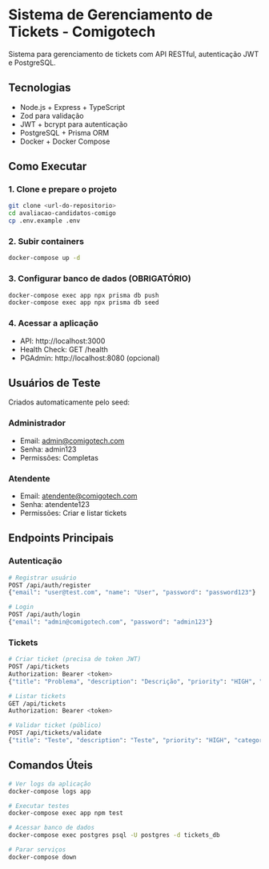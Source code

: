 # Sistema de Gerenciamento de Tickets - Comigotech

Sistema para gerenciamento de tickets com API RESTful, autenticação JWT e PostgreSQL.

## Tecnologias
- Node.js + Express + TypeScript
- Zod para validação
- JWT + bcrypt para autenticação
- PostgreSQL + Prisma ORM
- Docker + Docker Compose

## Como Executar

### 1. Clone e prepare o projeto
```bash
git clone <url-do-repositorio>
cd avaliacao-candidatos-comigo
cp .env.example .env
```

### 2. Subir containers
```bash
docker-compose up -d
```

### 3. Configurar banco de dados (OBRIGATÓRIO)
```bash
docker-compose exec app npx prisma db push
docker-compose exec app npx prisma db seed
```

### 4. Acessar a aplicação
- API: http://localhost:3000
- Health Check: GET /health
- PGAdmin: http://localhost:8080 (opcional)

## Usuários de Teste

Criados automaticamente pelo seed:

### Administrador
- Email: admin@comigotech.com
- Senha: admin123
- Permissões: Completas

### Atendente
- Email: atendente@comigotech.com
- Senha: atendente123
- Permissões: Criar e listar tickets

## Endpoints Principais

### Autenticação
```bash
# Registrar usuário
POST /api/auth/register
{"email": "user@test.com", "name": "User", "password": "password123"}

# Login
POST /api/auth/login
{"email": "admin@comigotech.com", "password": "admin123"}
```

### Tickets
```bash
# Criar ticket (precisa de token JWT)
POST /api/tickets
Authorization: Bearer <token>
{"title": "Problema", "description": "Descrição", "priority": "HIGH", "category": "Categoria"}

# Listar tickets
GET /api/tickets
Authorization: Bearer <token>

# Validar ticket (público)
POST /api/tickets/validate
{"title": "Teste", "description": "Teste", "priority": "HIGH", "category": "Teste"}
```

## Comandos Úteis
```bash
# Ver logs da aplicação
docker-compose logs app

# Executar testes
docker-compose exec app npm test

# Acessar banco de dados
docker-compose exec postgres psql -U postgres -d tickets_db

# Parar serviços
docker-compose down
```

